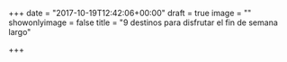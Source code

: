 +++
date = "2017-10-19T12:42:06+00:00"
draft = true
image = ""
showonlyimage = false
title = "9 destinos para disfrutar el fin de semana largo"

+++
